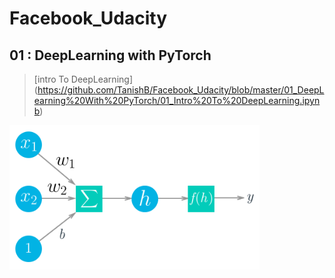 # Facebook_Udacity
## 01 : DeepLearning with PyTorch
> [intro To DeepLearning] (https://github.com/TanishB/Facebook_Udacity/blob/master/01_DeepLearning%20With%20PyTorch/01_Intro%20To%20DeepLearning.ipynb) 
<img src="assets/simple_neuron.png" width=400px>

